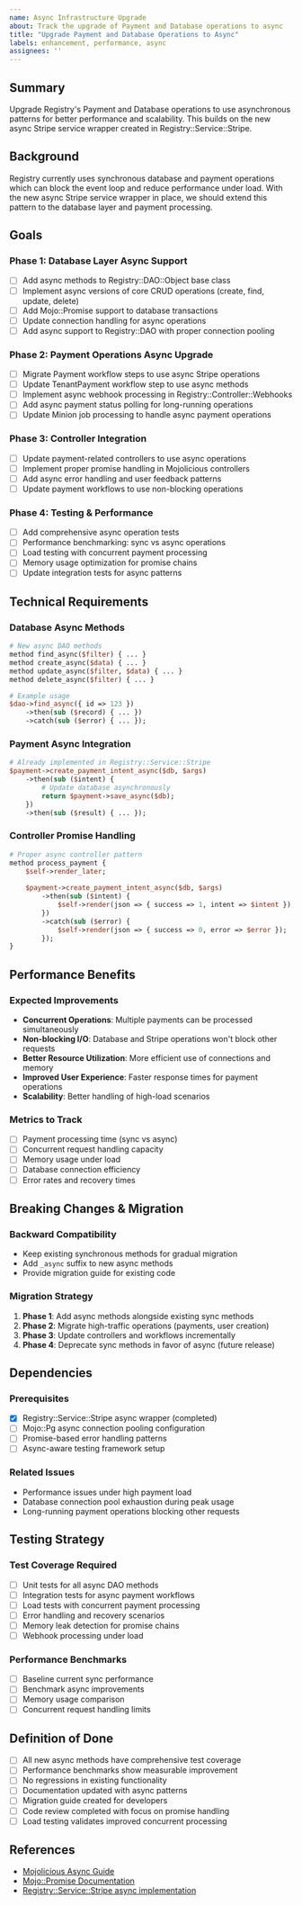 ```yaml
---
name: Async Infrastructure Upgrade
about: Track the upgrade of Payment and Database operations to async
title: "Upgrade Payment and Database Operations to Async"
labels: enhancement, performance, async
assignees: ''
---
```


## Summary

Upgrade Registry's Payment and Database operations to use asynchronous patterns for better performance and scalability. This builds on the new async Stripe service wrapper created in Registry::Service::Stripe.

## Background

Registry currently uses synchronous database and payment operations which can block the event loop and reduce performance under load. With the new async Stripe service wrapper in place, we should extend this pattern to the database layer and payment processing.

## Goals

### Phase 1: Database Layer Async Support
- [ ] Add async methods to Registry::DAO::Object base class
- [ ] Implement async versions of core CRUD operations (create, find, update, delete)
- [ ] Add Mojo::Promise support to database transactions
- [ ] Update connection handling for async operations
- [ ] Add async support to Registry::DAO with proper connection pooling

### Phase 2: Payment Operations Async Upgrade  
- [ ] Migrate Payment workflow steps to use async Stripe operations
- [ ] Update TenantPayment workflow step to use async methods
- [ ] Implement async webhook processing in Registry::Controller::Webhooks
- [ ] Add async payment status polling for long-running operations
- [ ] Update Minion job processing to handle async payment operations

### Phase 3: Controller Integration
- [ ] Update payment-related controllers to use async operations
- [ ] Implement proper promise handling in Mojolicious controllers
- [ ] Add async error handling and user feedback patterns
- [ ] Update payment workflows to use non-blocking operations

### Phase 4: Testing & Performance
- [ ] Add comprehensive async operation tests
- [ ] Performance benchmarking: sync vs async operations
- [ ] Load testing with concurrent payment processing
- [ ] Memory usage optimization for promise chains
- [ ] Update integration tests for async patterns

## Technical Requirements

### Database Async Methods
```perl
# New async DAO methods
method find_async($filter) { ... }
method create_async($data) { ... }  
method update_async($filter, $data) { ... }
method delete_async($filter) { ... }

# Example usage
$dao->find_async({ id => 123 })
    ->then(sub ($record) { ... })
    ->catch(sub ($error) { ... });
```

### Payment Async Integration
```perl
# Already implemented in Registry::Service::Stripe
$payment->create_payment_intent_async($db, $args)
    ->then(sub ($intent) {
        # Update database asynchronously
        return $payment->save_async($db);
    })
    ->then(sub ($result) { ... });
```

### Controller Promise Handling
```perl
# Proper async controller pattern
method process_payment {
    $self->render_later;
    
    $payment->create_payment_intent_async($db, $args)
        ->then(sub ($intent) {
            $self->render(json => { success => 1, intent => $intent });
        })
        ->catch(sub ($error) {
            $self->render(json => { success => 0, error => $error });
        });
}
```

## Performance Benefits

### Expected Improvements
- **Concurrent Operations**: Multiple payments can be processed simultaneously
- **Non-blocking I/O**: Database and Stripe operations won't block other requests
- **Better Resource Utilization**: More efficient use of connections and memory
- **Improved User Experience**: Faster response times for payment operations
- **Scalability**: Better handling of high-load scenarios

### Metrics to Track
- [ ] Payment processing time (sync vs async)
- [ ] Concurrent request handling capacity
- [ ] Memory usage under load
- [ ] Database connection efficiency
- [ ] Error rates and recovery times

## Breaking Changes & Migration

### Backward Compatibility
- Keep existing synchronous methods for gradual migration
- Add `_async` suffix to new async methods
- Provide migration guide for existing code

### Migration Strategy
1. **Phase 1**: Add async methods alongside existing sync methods
2. **Phase 2**: Migrate high-traffic operations (payments, user creation)
3. **Phase 3**: Update controllers and workflows incrementally  
4. **Phase 4**: Deprecate sync methods in favor of async (future release)

## Dependencies

### Prerequisites
- [x] Registry::Service::Stripe async wrapper (completed)
- [ ] Mojo::Pg async connection pooling configuration
- [ ] Promise-based error handling patterns
- [ ] Async-aware testing framework setup

### Related Issues
- Performance issues under high payment load
- Database connection pool exhaustion during peak usage
- Long-running payment operations blocking other requests

## Testing Strategy

### Test Coverage Required
- [ ] Unit tests for all async DAO methods
- [ ] Integration tests for async payment workflows
- [ ] Load tests with concurrent payment processing
- [ ] Error handling and recovery scenarios
- [ ] Memory leak detection for promise chains
- [ ] Webhook processing under load

### Performance Benchmarks
- [ ] Baseline current sync performance
- [ ] Benchmark async improvements
- [ ] Memory usage comparison
- [ ] Concurrent request handling limits

## Definition of Done

- [ ] All new async methods have comprehensive test coverage
- [ ] Performance benchmarks show measurable improvement
- [ ] No regressions in existing functionality
- [ ] Documentation updated with async patterns
- [ ] Migration guide created for developers
- [ ] Code review completed with focus on promise handling
- [ ] Load testing validates improved concurrent processing

## References

- [Mojolicious Async Guide](https://docs.mojolicious.org/Mojolicious/Guides/Cookbook#Non-blocking)
- [Mojo::Promise Documentation](https://docs.mojolicious.org/Mojo/Promise)
- [Registry::Service::Stripe async implementation](lib/Registry/Service/Stripe.pm)